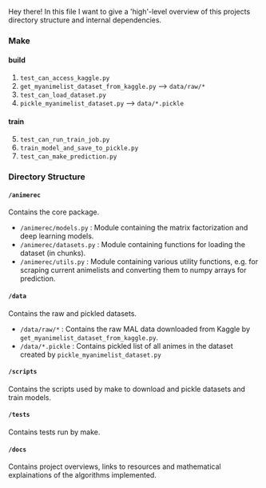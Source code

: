 Hey there! 
In this file I want to give a 'high'-level overview of this projects directory structure and internal dependencies.

### Make

#### build
1. `test_can_access_kaggle.py`
2. `get_myanimelist_dataset_from_kaggle.py` --> `data/raw/*`
3. `test_can_load_dataset.py`
4. `pickle_myanimelist_dataset.py` --> `data/*.pickle`

#### train
5. `test_can_run_train_job.py`
6. `train_model_and_save_to_pickle.py`
7. `test_can_make_prediction.py`


### Directory Structure

#### `/animerec`
Contains the core package.
  * `/animerec/models.py` : Module containing the matrix factorization and deep learning models.
  * `/animerec/datasets.py` : Module containing functions for loading the dataset (in chunks).
  * `/animerec/utils.py` : Module containing various utility functions, e.g. for scraping current animelists and converting them to numpy arrays for prediction.

#### `/data`
Contains the raw and pickled datasets.
  * `/data/raw/*` : Contains the raw MAL data downloaded from Kaggle by `get_myanimelist_dataset_from_kaggle.py`.
  * `/data/*.pickle` : Contains pickled list of all animes in the dataset created by `pickle_myanimelist_dataset.py`

#### `/scripts`
Contains the scripts used by make to download and pickle datasets and train models.

#### `/tests`
Contains tests run by make.

#### `/docs`
Contains project overviews, links to resources and mathematical explainations of the algorithms implemented.
